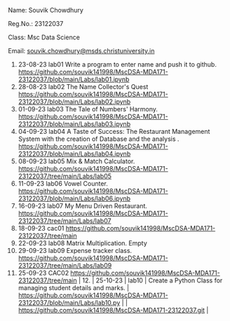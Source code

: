 Name: Souvik Chowdhury

Reg.No.: 23122037

Class: Msc Data Science

Email: souvik.chowdhury@msds.christuniversity.in

1.	23-08-23	lab01	Write a program to enter name and push it to github.	https://github.com/souvik141998/MscDSA-MDA171-23122037/blob/main/Labs/lab01.ipynb
2.	28-08-23	lab02	The Name Collector's Quest	https://github.com/souvik141998/MscDSA-MDA171-23122037/blob/main/Labs/lab02.ipynb
3.	01-09-23	lab03	The Tale of Numbers' Harmony.	https://github.com/souvik141998/MscDSA-MDA171-23122037/blob/main/Labs/lab03.ipynb
4.	04-09-23	lab04	A Taste of Success: The Restaurant Management System with the creation of Database and the analysis .	https://github.com/souvik141998/MscDSA-MDA171-23122037/blob/main/Labs/lab04.ipynb
5.	08-09-23	lab05	Mix & Match Calculator.	https://github.com/souvik141998/MscDSA-MDA171-23122037/tree/main/Labs/lab05
6.	11-09-23	lab06	Vowel Counter.	https://github.com/souvik141998/MscDSA-MDA171-23122037/blob/main/Labs/lab06.ipynb
7.	16-09-23	lab07	My Menu Driven Restaurant.	https://github.com/souvik141998/MscDSA-MDA171-23122037/tree/main/Labs/lab07
8.	18-09-23	cac01	https://github.com/souvik141998/MscDSA-MDA171-23122037/tree/main	
9.	22-09-23	lab08	Matrix Multiplication.	Empty
10.	29-09-23	lab09	Expense tracker class.	https://github.com/souvik141998/MscDSA-MDA171-23122037/tree/main/Labs/lab09
11.	25-09-23	CAC02		https://github.com/souvik141998/MscDSA-MDA171-23122037/tree/main
| 12. | 25-10-23 | lab10 | Create a Python Class for managing student details and marks. | https://github.com/souvik141998/MscDSA-MDA171-23122037/blob/main/Labs/lab10.py | | https://github.com/souvik141998/MscDSA-MDA171-23122037.git |